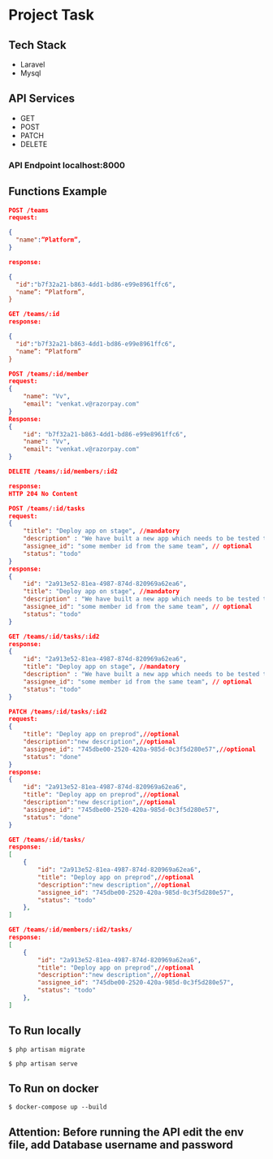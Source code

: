 # Project Task

## Tech Stack

- Laravel
- Mysql

## API Services

- GET
- POST
- PATCH
- DELETE

### API Endpoint localhost:8000

## Functions Example

``` json
POST /teams
request:

{
  "name":”Platform”,
}

response:

{
  "id":"b7f32a21-b863-4dd1-bd86-e99e8961ffc6",
  "name”: “Platform”,
}
```

```json
GET /teams/:id
response:

{
  "id":"b7f32a21-b863-4dd1-bd86-e99e8961ffc6",
  "name”: “Platform”
}
```

``` json
POST /teams/:id/member
request:
{
    "name": "Vv",
    "email": "venkat.v@razorpay.com"
}
Response:
{
    "id": "b7f32a21-b863-4dd1-bd86-e99e8961ffc6",
    "name": "Vv",
    "email": "venkat.v@razorpay.com"
}
```

```json
DELETE /teams/:id/members/:id2

response:
HTTP 204 No Content
```

```json
POST /teams/:id/tasks
request:
{
    "title": "Deploy app on stage", //mandatory
    "description" : "We have built a new app which needs to be tested thoroughly", //optional
    "assignee_id": "some member id from the same team", // optional
    "status": "todo"
}
response:
{
    "id": "2a913e52-81ea-4987-874d-820969a62ea6",
    "title": "Deploy app on stage", //mandatory
    "description" : "We have built a new app which needs to be tested thoroughly", //optional
    "assignee_id": "some member id from the same team", // optional
    "status": "todo"
}
```

``` json
GET /teams/:id/tasks/:id2
response:
{
    "id": "2a913e52-81ea-4987-874d-820969a62ea6",
    "title": "Deploy app on stage", //mandatory
    "description" : "We have built a new app which needs to be tested thoroughly", //optional
    "assignee_id": "some member id from the same team", // optional
    "status": "todo"
}
```

``` json
PATCH /teams/:id/tasks/:id2
request:
{
    "title": "Deploy app on preprod",//optional
    "description":"new description",//optional
    "assignee_id": "745dbe00-2520-420a-985d-0c3f5d280e57",//optional
    "status": "done"
}
response:
{
    "id": "2a913e52-81ea-4987-874d-820969a62ea6",
    "title": "Deploy app on preprod",//optional
    "description":"new description",//optional
    "assignee_id": "745dbe00-2520-420a-985d-0c3f5d280e57",
    "status": "done"
}
```

``` json
GET /teams/:id/tasks/
response:
[
    {
        "id": "2a913e52-81ea-4987-874d-820969a62ea6",
        "title": "Deploy app on preprod",//optional
        "description":"new description",//optional
        "assignee_id": "745dbe00-2520-420a-985d-0c3f5d280e57",
        "status": "todo"
    },
]

```

``` json
GET /teams/:id/members/:id2/tasks/
response:
[
    {
        "id": "2a913e52-81ea-4987-874d-820969a62ea6",
        "title": "Deploy app on preprod",//optional
        "description":"new description",//optional
        "assignee_id": "745dbe00-2520-420a-985d-0c3f5d280e57",
        "status": "todo"
    },
]
```

## To Run locally

`$ php artisan migrate`

`$ php artisan serve`

## To Run on docker

`$ docker-compose up --build`

## **Attention**: Before running the API edit the env file, add Database username and password
